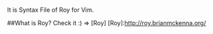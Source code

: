 It is Syntax File of Roy for Vim.

##What is Roy?
Check it :) => [Roy]
[Roy]:http://roy.brianmckenna.org/
